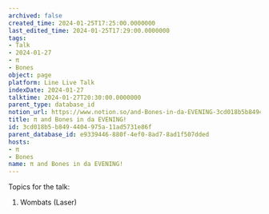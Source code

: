 ```yaml
---
archived: false
created_time: 2024-01-25T17:25:00.0000000
last_edited_time: 2024-01-25T17:29:00.0000000
tags:
- Talk
- 2024-01-27
- π
- Bones
object: page
platform: Line Live Talk
indexDate: 2024-01-27
talktime: 2024-01-27T20:30:00.0000000
parent_type: database_id
notion_url: https://www.notion.so/and-Bones-in-da-EVENING-3cd018b5b8494404975a11ad5731e86f
title: π and Bones in da EVENING!
id: 3cd018b5-b849-4404-975a-11ad5731e86f
parent_database_id: e9339446-880f-4ef0-8ad7-8ad1f507dded
hosts:
- π
- Bones
name: π and Bones in da EVENING!
---
```


Topics for the talk:
1. Wombats (Laser)

























